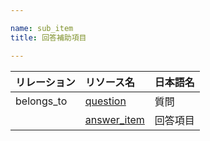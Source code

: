 ```yaml
---

name: sub_item
title: 回答補助項目

---
```


|リレーション|リソース名|日本語名|
|:---|:---|:---|
|belongs_to|[question](#question)|質問|
||[answer_item](#answer_item)|回答項目|
